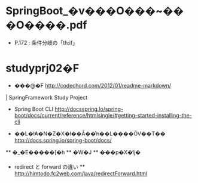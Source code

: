 # SpringBoot_�v���O���~���O����.pdf
* P.172 : 条件分岐の「th:if」

# studyprj02�F
* ���@�F <http://codechord.com/2012/01/readme-markdown/>

| SpringFramework Study Project

* Spring Boot CLI
http://docsspring.lo/spring-boot/docs/current/reference/htmIsingle/#getting-started-installing-the-cli

* ��L�ł̓A�N�Z�X�ł��Ȃ��̂ŉ��L����ŐV��T��
http://docs.spring.io/spring-boot/docs/

** �_�E�����[�h
** �W�J
** ���p�X�̒ǉ�

* redirect と forward の違い
** http://himtodo.fc2web.com/java/redirectForward.html

